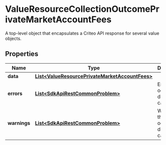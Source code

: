 

# ValueResourceCollectionOutcomePrivateMarketAccountFees

A top-level object that encapsulates a Criteo API response for several value objects.

## Properties

| Name | Type | Description | Notes |
|------------ | ------------- | ------------- | -------------|
|**data** | [**List&lt;ValueResourcePrivateMarketAccountFees&gt;**](ValueResourcePrivateMarketAccountFees.md) |  |  [optional] |
|**errors** | [**List&lt;SdkApiRestCommonProblem&gt;**](SdkApiRestCommonProblem.md) | Errors that occured during this call. |  [optional] [readonly] |
|**warnings** | [**List&lt;SdkApiRestCommonProblem&gt;**](SdkApiRestCommonProblem.md) | Warnings that occured during this call. |  [optional] [readonly] |



